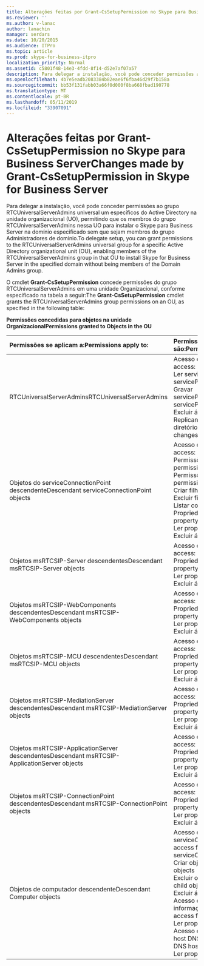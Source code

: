 ```yaml
---
title: Alterações feitas por Grant-CsSetupPermission no Skype para Business Server
ms.reviewer: ''
ms.author: v-lanac
author: lanachin
manager: serdars
ms.date: 10/20/2015
ms.audience: ITPro
ms.topic: article
ms.prod: skype-for-business-itpro
localization_priority: Normal
ms.assetid: c5801f48-14e3-4fdd-8f14-d52e7af07a57
description: Para delegar a instalação, você pode conceder permissões ao grupo RTCUniversalServerAdmins universal um específicos do Active Directory na unidade organizacional (UO), permitindo que os membros do grupo RTCUniversalServerAdmins nessa UO para instalar o Skype para Business Server na domínio especificado sem que sejam membros do grupo Administradores de domínio.
ms.openlocfilehash: 4b7e5eadb2083384b82eae6f6fba46d29f7b158a
ms.sourcegitcommit: bb53f131fabb03a66f0d000f8ba668fbad190778
ms.translationtype: MT
ms.contentlocale: pt-BR
ms.lasthandoff: 05/11/2019
ms.locfileid: "33907091"
---
```

# <a name="changes-made-by-grant-cssetuppermission-in-skype-for-business-server"></a><span data-ttu-id="cc9fc-103">Alterações feitas por Grant-CsSetupPermission no Skype para Business Server</span><span class="sxs-lookup"><span data-stu-id="cc9fc-103">Changes made by Grant-CsSetupPermission in Skype for Business Server</span></span>
 
<span data-ttu-id="cc9fc-104">Para delegar a instalação, você pode conceder permissões ao grupo RTCUniversalServerAdmins universal um específicos do Active Directory na unidade organizacional (UO), permitindo que os membros do grupo RTCUniversalServerAdmins nessa UO para instalar o Skype para Business Server na domínio especificado sem que sejam membros do grupo Administradores de domínio.</span><span class="sxs-lookup"><span data-stu-id="cc9fc-104">To delegate setup, you can grant permissions to the RTCUniversalServerAdmins universal group for a specific Active Directory organizational unit (OU), enabling members of the RTCUniversalServerAdmins group in that OU to install Skype for Business Server in the specified domain without being members of the Domain Admins group.</span></span> 
  
<span data-ttu-id="cc9fc-105">O cmdlet **Grant-CsSetupPermission** concede permissões do grupo RTCUniversalServerAdmins em uma unidade Organizacional, conforme especificado na tabela a seguir:</span><span class="sxs-lookup"><span data-stu-id="cc9fc-105">The **Grant-CsSetupPermission** cmdlet grants the RTCUniversalServerAdmins group permissions on an OU, as specified in the following table:</span></span>
  
<span data-ttu-id="cc9fc-106">**Permissões concedidas para objetos na unidade Organizacional**</span><span class="sxs-lookup"><span data-stu-id="cc9fc-106">**Permissions granted to Objects in the OU**</span></span>

|<span data-ttu-id="cc9fc-107">**Permissões se aplicam a:**</span><span class="sxs-lookup"><span data-stu-id="cc9fc-107">**Permissions apply to:**</span></span>|<span data-ttu-id="cc9fc-108">**Permissões concedidas são:**</span><span class="sxs-lookup"><span data-stu-id="cc9fc-108">**Permissions granted are:**</span></span>|
|:-----|:-----|
|<span data-ttu-id="cc9fc-109">RTCUniversalServerAdmins</span><span class="sxs-lookup"><span data-stu-id="cc9fc-109">RTCUniversalServerAdmins</span></span>  <br/> | <span data-ttu-id="cc9fc-110">Acesso especial:</span><span class="sxs-lookup"><span data-stu-id="cc9fc-110">Special access:</span></span> <br/>  <span data-ttu-id="cc9fc-111">Ler servicePrincipalName</span><span class="sxs-lookup"><span data-stu-id="cc9fc-111">Read servicePrincipalName</span></span> <br/>  <span data-ttu-id="cc9fc-112">Gravar servicePrincipalName</span><span class="sxs-lookup"><span data-stu-id="cc9fc-112">Write servicePrincipalName</span></span> <br/>  <span data-ttu-id="cc9fc-113">Excluir árvore</span><span class="sxs-lookup"><span data-stu-id="cc9fc-113">Delete tree</span></span> <br/>  <span data-ttu-id="cc9fc-114">Replicando mudanças de diretório</span><span class="sxs-lookup"><span data-stu-id="cc9fc-114">Replicating directory changes</span></span> <br/> |
|<span data-ttu-id="cc9fc-115">Objetos do serviceConnectionPoint descendente</span><span class="sxs-lookup"><span data-stu-id="cc9fc-115">Descendant serviceConnectionPoint objects</span></span>  <br/> | <span data-ttu-id="cc9fc-116">Acesso especial:</span><span class="sxs-lookup"><span data-stu-id="cc9fc-116">Special access:</span></span> <br/>  <span data-ttu-id="cc9fc-117">Permissões de leitura</span><span class="sxs-lookup"><span data-stu-id="cc9fc-117">Read permissions</span></span> <br/>  <span data-ttu-id="cc9fc-118">Permissões de gravação</span><span class="sxs-lookup"><span data-stu-id="cc9fc-118">Write permissions</span></span> <br/>  <span data-ttu-id="cc9fc-119">Criar filho</span><span class="sxs-lookup"><span data-stu-id="cc9fc-119">Create child</span></span> <br/>  <span data-ttu-id="cc9fc-120">Excluir filho</span><span class="sxs-lookup"><span data-stu-id="cc9fc-120">Delete child</span></span> <br/>  <span data-ttu-id="cc9fc-121">Listar conteúdo</span><span class="sxs-lookup"><span data-stu-id="cc9fc-121">List contents</span></span> <br/>  <span data-ttu-id="cc9fc-122">Propriedade de gravação</span><span class="sxs-lookup"><span data-stu-id="cc9fc-122">Write property</span></span> <br/>  <span data-ttu-id="cc9fc-123">Ler propriedade</span><span class="sxs-lookup"><span data-stu-id="cc9fc-123">Read property</span></span> <br/>  <span data-ttu-id="cc9fc-124">Excluir árvore</span><span class="sxs-lookup"><span data-stu-id="cc9fc-124">Delete tree</span></span> <br/> |
|<span data-ttu-id="cc9fc-125">Objetos msRTCSIP-Server descendentes</span><span class="sxs-lookup"><span data-stu-id="cc9fc-125">Descendant msRTCSIP-Server objects</span></span>  <br/> | <span data-ttu-id="cc9fc-126">Acesso especial:</span><span class="sxs-lookup"><span data-stu-id="cc9fc-126">Special access:</span></span> <br/>  <span data-ttu-id="cc9fc-127">Propriedade de gravação</span><span class="sxs-lookup"><span data-stu-id="cc9fc-127">Write property</span></span> <br/>  <span data-ttu-id="cc9fc-128">Ler propriedade</span><span class="sxs-lookup"><span data-stu-id="cc9fc-128">Read property</span></span> <br/>  <span data-ttu-id="cc9fc-129">Excluir árvore</span><span class="sxs-lookup"><span data-stu-id="cc9fc-129">Delete tree</span></span> <br/> |
|<span data-ttu-id="cc9fc-130">Objetos msRTCSIP-WebComponents descendentes</span><span class="sxs-lookup"><span data-stu-id="cc9fc-130">Descendant msRTCSIP-WebComponents objects</span></span>  <br/> | <span data-ttu-id="cc9fc-131">Acesso especial:</span><span class="sxs-lookup"><span data-stu-id="cc9fc-131">Special access:</span></span> <br/>  <span data-ttu-id="cc9fc-132">Propriedade de gravação</span><span class="sxs-lookup"><span data-stu-id="cc9fc-132">Write property</span></span> <br/>  <span data-ttu-id="cc9fc-133">Ler propriedade</span><span class="sxs-lookup"><span data-stu-id="cc9fc-133">Read property</span></span> <br/>  <span data-ttu-id="cc9fc-134">Excluir árvore</span><span class="sxs-lookup"><span data-stu-id="cc9fc-134">Delete tree</span></span> <br/> |
|<span data-ttu-id="cc9fc-135">Objetos msRTCSIP-MCU descendentes</span><span class="sxs-lookup"><span data-stu-id="cc9fc-135">Descendant msRTCSIP-MCU objects</span></span>  <br/> | <span data-ttu-id="cc9fc-136">Acesso especial:</span><span class="sxs-lookup"><span data-stu-id="cc9fc-136">Special access:</span></span> <br/>  <span data-ttu-id="cc9fc-137">Propriedade de gravação</span><span class="sxs-lookup"><span data-stu-id="cc9fc-137">Write property</span></span> <br/>  <span data-ttu-id="cc9fc-138">Ler propriedade</span><span class="sxs-lookup"><span data-stu-id="cc9fc-138">Read property</span></span> <br/>  <span data-ttu-id="cc9fc-139">Excluir árvore</span><span class="sxs-lookup"><span data-stu-id="cc9fc-139">Delete tree</span></span> <br/> |
|<span data-ttu-id="cc9fc-140">Objetos msRTCSIP-MediationServer descendentes</span><span class="sxs-lookup"><span data-stu-id="cc9fc-140">Descendant msRTCSIP-MediationServer objects</span></span>  <br/> | <span data-ttu-id="cc9fc-141">Acesso especial:</span><span class="sxs-lookup"><span data-stu-id="cc9fc-141">Special access:</span></span> <br/>  <span data-ttu-id="cc9fc-142">Propriedade de gravação</span><span class="sxs-lookup"><span data-stu-id="cc9fc-142">Write property</span></span> <br/>  <span data-ttu-id="cc9fc-143">Ler propriedade</span><span class="sxs-lookup"><span data-stu-id="cc9fc-143">Read property</span></span> <br/>  <span data-ttu-id="cc9fc-144">Excluir árvore</span><span class="sxs-lookup"><span data-stu-id="cc9fc-144">Delete tree</span></span> <br/> |
|<span data-ttu-id="cc9fc-145">Objetos msRTCSIP-ApplicationServer descendentes</span><span class="sxs-lookup"><span data-stu-id="cc9fc-145">Descendant msRTCSIP-ApplicationServer objects</span></span>  <br/> | <span data-ttu-id="cc9fc-146">Acesso especial:</span><span class="sxs-lookup"><span data-stu-id="cc9fc-146">Special access:</span></span> <br/>  <span data-ttu-id="cc9fc-147">Propriedade de gravação</span><span class="sxs-lookup"><span data-stu-id="cc9fc-147">Write property</span></span> <br/>  <span data-ttu-id="cc9fc-148">Ler propriedade</span><span class="sxs-lookup"><span data-stu-id="cc9fc-148">Read property</span></span> <br/>  <span data-ttu-id="cc9fc-149">Excluir árvore</span><span class="sxs-lookup"><span data-stu-id="cc9fc-149">Delete tree</span></span> <br/> |
|<span data-ttu-id="cc9fc-150">Objetos msRTCSIP-ConnectionPoint descendentes</span><span class="sxs-lookup"><span data-stu-id="cc9fc-150">Descendant msRTCSIP-ConnectionPoint objects</span></span>  <br/> | <span data-ttu-id="cc9fc-151">Acesso especial:</span><span class="sxs-lookup"><span data-stu-id="cc9fc-151">Special access:</span></span> <br/>  <span data-ttu-id="cc9fc-152">Propriedade de gravação</span><span class="sxs-lookup"><span data-stu-id="cc9fc-152">Write property</span></span> <br/>  <span data-ttu-id="cc9fc-153">Ler propriedade</span><span class="sxs-lookup"><span data-stu-id="cc9fc-153">Read property</span></span> <br/>  <span data-ttu-id="cc9fc-154">Excluir árvore</span><span class="sxs-lookup"><span data-stu-id="cc9fc-154">Delete tree</span></span> <br/> |
|<span data-ttu-id="cc9fc-155">Objetos de computador descendente</span><span class="sxs-lookup"><span data-stu-id="cc9fc-155">Descendant Computer objects</span></span>  <br/> | <span data-ttu-id="cc9fc-156">Acesso especial para serviceConnectionPoint:</span><span class="sxs-lookup"><span data-stu-id="cc9fc-156">Special access for serviceConnectionPoint:</span></span> <br/>  <span data-ttu-id="cc9fc-157">Criar objetos filhos</span><span class="sxs-lookup"><span data-stu-id="cc9fc-157">Create child objects</span></span> <br/>  <span data-ttu-id="cc9fc-158">Excluir objetos filhos</span><span class="sxs-lookup"><span data-stu-id="cc9fc-158">Delete child objects</span></span> <br/>  <span data-ttu-id="cc9fc-159">Excluir árvore</span><span class="sxs-lookup"><span data-stu-id="cc9fc-159">Delete tree</span></span> <br/>  <span data-ttu-id="cc9fc-160">Acesso especial para informação pública:</span><span class="sxs-lookup"><span data-stu-id="cc9fc-160">Special access for public information:</span></span> <br/>  <span data-ttu-id="cc9fc-161">Ler propriedade</span><span class="sxs-lookup"><span data-stu-id="cc9fc-161">Read property</span></span> <br/>  <span data-ttu-id="cc9fc-162">Acesso especial para nome de host DNS:</span><span class="sxs-lookup"><span data-stu-id="cc9fc-162">Special access for DNS host name:</span></span> <br/>  <span data-ttu-id="cc9fc-163">Ler propriedade</span><span class="sxs-lookup"><span data-stu-id="cc9fc-163">Read property</span></span> <br/> |
   

